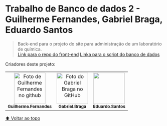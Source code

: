 # Trabalho de Banco de dados 2 - Guilherme Fernandes, Gabriel Braga, Eduardo Santos



>Back-end para o projeto do site para administração de um laboratório de química.<br>
<a href="https://github.com/EduardodosSantosRocha2/FRONT_LABORATORIO_QUIMICA">Link para o repo do front-end</a>
<a href="https://github.com/EduardodosSantosRocha2/SCRIPT_LABORATORIO_QUIMICA-">Linka para o script do banco de dados</a>

Criadores deste projeto: 

<table>
  <tr>
    <td align="center">
      <a href="https://github.com/guigutox">
        <img src="https://avatars.githubusercontent.com/u/69806054?s=400&u=4c846bb98981db7af450fd8d9a1636fc01df470e&v=4" width="100px;" alt="Foto de Guilherme Fernandes no github"/><br>
        <sub>
          <b>Guilherme Fernandes</b>
        </sub>
      </a>
    </td>
    <td align="center">
      <a href="#">
        <img src="https://avatars.githubusercontent.com/u/73250873?v=4" width="100px;" alt="Foto do Gabriel Braga no GitHub"/><br>
        <sub>
          <b>Gabriel Braga</b>
        </sub>
      </a>
    </td>
      <td align="center">
        <a href="#">
          <img src="" width="100px;" alt=""/><br>
          <sub>
            <b>Eduardo Santos</b>
          </sub>
        </a>
    </td>
  </tr>
</table>

[⬆ Voltar ao topo](#nome-do-projeto)<br>
